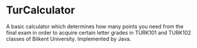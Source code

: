 # TurCalculator
A basic calculator which determines how many points you need from the final exam in order to acquire certain letter grades in TURK101 and TURK102 classes of Bilkent University. Implemented by Java.  
